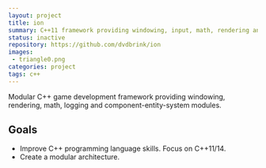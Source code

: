 ```yaml
---
layout: project
title: ion
summary: C++11 framework providing windowing, input, math, rendering and a component enitiy systems.
status: inactive
repository: https://github.com/dvdbrink/ion
images:
 - triangle0.png
categories: project
tags: c++
---
```


Modular C++ game development framework providing windowing, rendering, math, logging and component-entity-system modules.

## Goals
* Improve C++ programming language skills. Focus on C++11/14.
* Create a modular architecture.
